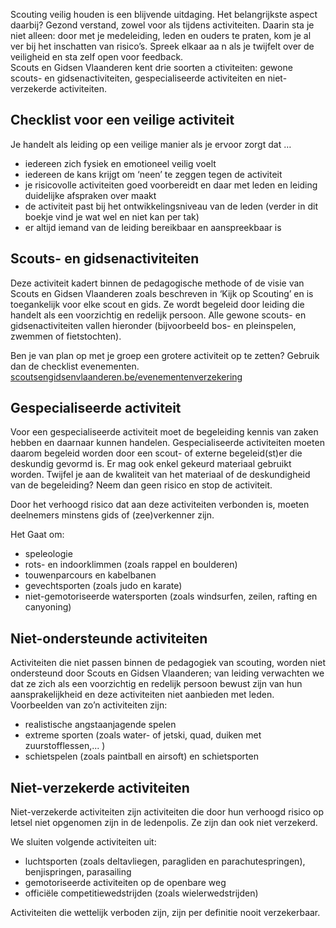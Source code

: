 Scouting veilig houden is een blijvende uitdaging. Het belangrijkste aspect daarbij? Gezond verstand, zowel voor als tijdens
activiteiten. Daarin sta je niet alleen: door met je medeleiding, leden en ouders te praten, kom je al ver bij het inschatten van
risico’s. Spreek elkaar aa n als je twijfelt over de veiligheid en sta zelf open voor feedback.  
Scouts en Gidsen Vlaanderen kent drie soorten a ctiviteiten: gewone scouts- en gidsenactiviteiten, gespecialiseerde activiteiten en niet-verzekerde activiteiten.

## Checklist voor een veilige activiteit
Je handelt als leiding op een veilige manier als je ervoor zorgt dat …

- iedereen zich fysiek en emotioneel veilig voelt
- iedereen de kans krijgt om ‘neen’ te zeggen tegen de activiteit
- je risicovolle activiteiten goed voorbereidt en daar met leden en leiding duidelijke afspraken over maakt
- de activiteit past bij het ontwikkelingsniveau van de leden (verder in dit boekje vind je wat wel en niet kan per tak)
- er altijd iemand van de leiding bereikbaar en aanspreekbaar is

## Scouts- en gidsenactiviteiten
Deze activiteit kadert binnen de pedagogische methode of de visie van Scouts en Gidsen Vlaanderen zoals beschreven in ‘Kijk op Scouting’ en is toegankelijk voor elke scout en gids. Ze wordt begeleid door leiding die handelt als een voorzichtig en redelijk persoon. Alle gewone scouts- en gidsenactiviteiten vallen hieronder (bijvoorbeeld bos- en pleinspelen, zwemmen of fietstochten).

Ben je van plan op met je groep een grotere activiteit op te zetten? Gebruik dan de checklist evenementen. [scoutsengidsenvlaanderen.be/evenementenverzekering](https://www.scoutsengidsenvlaanderen.be/evenementenverzekering)

## Gespecialiseerde activiteit
Voor een gespecialiseerde activiteit moet de begeleiding kennis van zaken hebben en daarnaar kunnen handelen. Gespecialiseerde activiteiten moeten daarom begeleid worden door een scout- of externe begeleid(st)er die deskundig gevormd is. Er mag ook enkel gekeurd materiaal gebruikt worden. Twijfel je aan de kwaliteit van het materiaal of de deskundigheid van de begeleiding? Neem dan geen risico en stop de activiteit.

Door het verhoogd risico dat aan deze activiteiten verbonden is, moeten deelnemers minstens gids of (zee)verkenner zijn.

Het Gaat om:

- speleologie
- rots- en indoorklimmen (zoals rappel en boulderen)
- touwenparcours en kabelbanen
- gevechtsporten (zoals judo en karate)
- niet-gemotoriseerde watersporten (zoals windsurfen, zeilen, rafting en canyoning)

## Niet-ondersteunde activiteiten
Activiteiten die niet passen binnen de pedagogiek van scouting, worden niet ondersteund door Scouts en Gidsen Vlaanderen; van leiding verwachten we dat ze zich als een voorzichtig en redelijk persoon bewust zijn van hun aansprakelijkheid en deze activiteiten niet aanbieden met leden. Voorbeelden van zo’n activiteiten zijn:

- realistische angstaanjagende spelen
- extreme sporten (zoals water- of jetski, quad, duiken met zuurstofflessen,... )
- schietspelen (zoals paintball en airsoft) en schietsporten

## Niet-verzekerde activiteiten
Niet-verzekerde activiteiten zijn activiteiten die door hun verhoogd risico op letsel niet opgenomen zijn in de ledenpolis. Ze zijn dan ook niet verzekerd.

We sluiten volgende activiteiten uit:

- luchtsporten (zoals deltavliegen, paragliden en parachutespringen), benjispringen, parasailing
- gemotoriseerde activiteiten op de openbare weg
- officiële competitiewedstrijden (zoals wielerwedstrijden)

Activiteiten die wettelijk verboden zijn, zijn per definitie nooit verzekerbaar.

